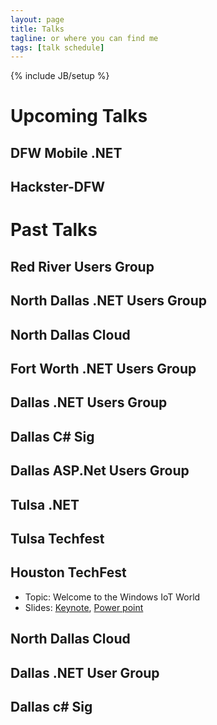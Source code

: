 ```yaml
---
layout: page
title: Talks
tagline: or where you can find me
tags: [talk schedule]
---
```

{% include JB/setup %}

# Upcoming Talks

## DFW Mobile .NET

## Hackster-DFW

# Past Talks

## Red River Users Group

## North Dallas .NET Users Group

## North Dallas Cloud

## Fort Worth .NET Users Group

## Dallas .NET Users Group

## Dallas C# Sig

## Dallas ASP.Net Users Group

## Tulsa .NET

## Tulsa Techfest

## Houston TechFest
* Topic: Welcome to the Windows IoT World
* Slides: [Keynote](/assets/slides/houston-techfest-iot-talk.key), [Power point](/assets/slides/houston-techfest-iot-talk.pptx)

## North Dallas Cloud

## Dallas .NET User Group

## Dallas c# Sig
